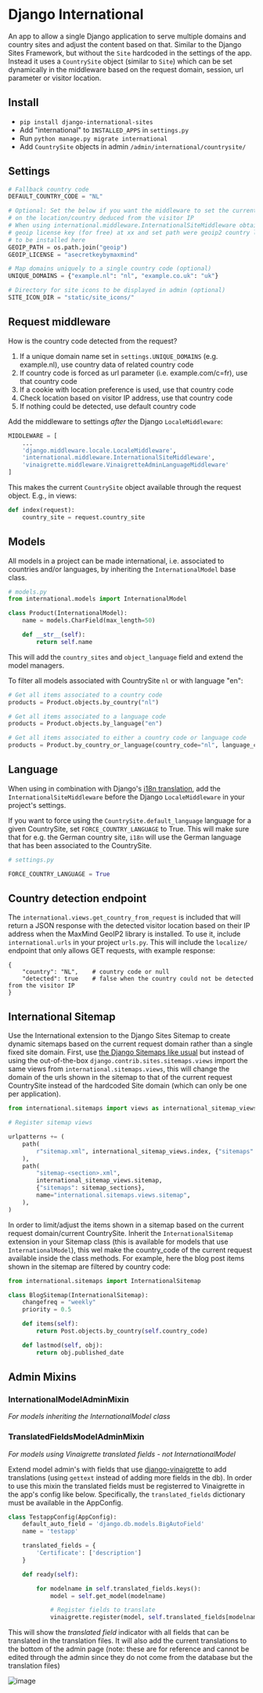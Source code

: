 # Django International 

An app to allow a single Django application to serve multiple domains and country sites and adjust the content based on that. Similar to the Django Sites Framework, but without the `Site` hardcoded in the settings of the app. Instead it uses a `CountrySite` object (similar to `Site`) which can be set dynamically in the middleware based on the request domain, session, url parameter or visitor location. 

## Install

- `pip install django-international-sites`
- Add "international" to `INSTALLED_APPS` in `settings.py`
- Run `python manage.py migrate international`
- Add `CountrySite` objects in admin `/admin/international/countrysite/`

## Settings

```python
# Fallback country code
DEFAULT_COUNTRY_CODE = "NL"

# Optional: Set the below if you want the middleware to set the current site based
# on the location/country deduced from the visitor IP
# When using international.middleware.InternationalSiteMiddleware obtain
# geoip license key (for free) at xx and set path were geoip2 country library is
# to be installed here
GEOIP_PATH = os.path.join("geoip")
GEOIP_LICENSE = "asecretkeybymaxmind"

# Map domains uniquely to a single country code (optional)
UNIQUE_DOMAINS = {"example.nl": "nl", "example.co.uk": "uk"}

# Directory for site icons to be displayed in admin (optional)
SITE_ICON_DIR = "static/site_icons/"
```

## Request middleware

How is the country code detected from the request?

1. If a unique domain name set in `settings.UNIQUE_DOMAINS` (e.g. example.nl), use country data of related country code
2. If country code is forced as url parameter (i.e. example.com/c=fr), use that country code
3. If a cookie with location preference is used, use that country code
4. Check location based on visitor IP address, use that country code
5. If nothing could be detected, use default country code

Add the middleware to settings _after_ the Django `LocaleMiddleware`:

```python
MIDDLEWARE = [
	...
    'django.middleware.locale.LocaleMiddleware',
    'international.middleware.InternationalSiteMiddleware',
    'vinaigrette.middleware.VinaigretteAdminLanguageMiddleware'
]
```

This makes the current `CountrySite` object available through the request object. E.g., in views:

```python
def index(request):
    country_site = request.country_site
```

## Models

All models in a project can be made international, i.e. associated to countries and/or languages, by inheriting the `InternationalModel` base class.

```python
# models.py
from international.models import InternationalModel

class Product(InternationalModel):
    name = models.CharField(max_length=50)

    def __str__(self):
        return self.name
```

This will add the `country_sites` and `object_language` field and extend the model managers.

To filter all models associated with CountrySite `nl` or with language "en":

```python
# Get all items associated to a country code
products = Product.objects.by_country("nl")

# Get all items associated to a language code
products = Product.objects.by_language("en")

# Get all items associated to either a country code or language code
products = Product.by_country_or_language(country_code="nl", language_code="en")
```

## Language

When using in combination with Django's [i18n translation](https://docs.djangoproject.com/en/3.2/topics/i18n/translation/), add the `InternationalSiteMiddleware` before the Django `LocaleMiddleware` in your project's settings.

If you want to force using the `CountrySite.default_language` language for a given CountrySite, set `FORCE_COUNTRY_LANGUAGE` to True. This will make sure that for e.g. the German country site, `i18n` will use the German language that has been associated to the CountrySite. 

```python
# settings.py

FORCE_COUNTRY_LANGUAGE = True
```

## Country detection endpoint

The `international.views.get_country_from_request` is included that will return a JSON response with the detected visitor location based on their IP address when the MaxMind GeoIP2 library is installed. To use it, include `international.urls` in your project `urls.py`. This will include the `localize/` endpoint that only allows GET requests, with example response:

```
{
    "country": "NL",    # country code or null
    "detected": true    # false when the country could not be detected from the visitor IP
}
```

## International Sitemap

Use the International extension to the Django Sites Sitemap to create dynamic sitemaps based on the current request domain rather than a single fixed site domain. First, use [the Django Sitemaps like usual](https://docs.djangoproject.com/en/3.2/ref/contrib/sitemaps/) but instead of using the out-of-the-box `django.contrib.sites.sitemaps.views` import the same views from `international.sitemaps.views`, this will change the domain of the urls shown in the sitemap to that of the current request CountrySite instead of the hardcoded Site domain (which can only be one per application).

```python
from international.sitemaps import views as international_sitemap_views

# Register sitemap views

urlpatterns += (
    path(
        r"sitemap.xml", international_sitemap_views.index, {"sitemaps": sitemap_sections}
    ),
    path(
        "sitemap-<section>.xml",
        international_sitemap_views.sitemap,
        {"sitemaps": sitemap_sections},
        name="international.sitemaps.views.sitemap",
    ),
)
```

In order to limit/adjust the items shown in a sitemap based on the current request domain/current CountrySite. Inherit the `InternationalSitemap` extension in your Sitemap class (this is available for models that use `InternationalModel`), this wel make the country_code of the current request available inside the class methods. For example, here the blog post items shown in the sitemap are filtered by country code:

```python
from international.sitemaps import InternationalSitemap

class BlogSitemap(InternationalSitemap):
    changefreq = "weekly"
    priority = 0.5

    def items(self):
        return Post.objects.by_country(self.country_code)

    def lastmod(self, obj):
        return obj.published_date
```

## Admin Mixins

### InternationalModelAdminMixin
_For models inheriting the InternationalModel class_

### TranslatedFieldsModelAdminMixin

_For models using Vinaigrette translated fields - not InternationalModel_

Extend model admin's with fields that use [django-vinaigrette](https://github.com/ecometrica/django-vinaigrette/) to add translations (using `gettext` instead of adding more fields in the db). In order to use this mixin the translated fields must be registerred to Vinaigrette in the app's config like below. Specifically, the `translated_fields` dictionary must be available in the AppConfig.

```python
class TestappConfig(AppConfig):
    default_auto_field = 'django.db.models.BigAutoField'
    name = 'testapp'

    translated_fields = {
        'Certificate': ['description']
    } 

    def ready(self):

        for modelname in self.translated_fields.keys():
            model = self.get_model(modelname)

            # Register fields to translate
            vinaigrette.register(model, self.translated_fields[modelname])
```

This will show the _translated field_ indicator with all fields that can be translated in the translation files. It will also add the current translations to the bottom of the admin page (note: these are for reference and cannot be edited through the admin since they do not come from the database but the translation files)

![image](https://user-images.githubusercontent.com/9480738/132023303-570613d9-d7c8-42c0-a0b7-4cb6d9ddc5c6.png)

